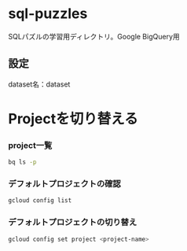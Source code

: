 # sql-puzzles
SQLパズルの学習用ディレクトリ。Google BigQuery用

## 設定
dataset名：dataset

# Projectを切り替える

### project一覧

```bash
bq ls -p
```

### デフォルトプロジェクトの確認

```bash
gcloud config list
```

### デフォルトプロジェクトの切り替え

```bash
gcloud config set project <project-name>
```
